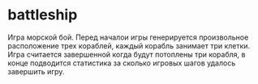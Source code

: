 # battleship
Игра морской бой. Перед началои игры генерируется произвольное расположение трех кораблей, каждый корабль занимает три клетки.
Игра считается завершенной когда будут потоплены три корабля, в конце подводится статистика за сколько игровых шагов удалось завершить игру.
